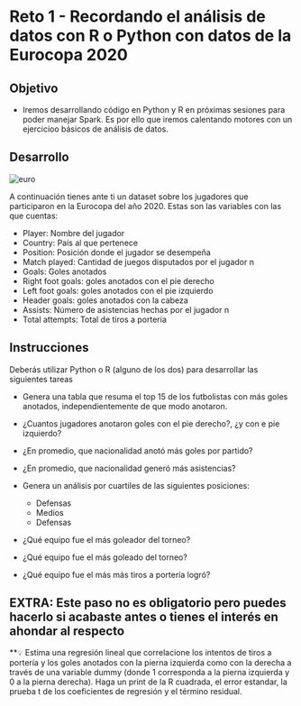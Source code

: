 # Reto 1 - Recordando el análisis de datos con R o Python con datos de la Eurocopa 2020



## Objetivo

* Iremos desarrollando código en Python y R en próximas sesiones para poder manejar Spark. Es por ello que iremos calentando motores con un ejercicioo básicos de análisis de datos.

## Desarrollo

![euro](imgassets/euro.PNG)

A continuación tienes ante ti un dataset sobre los jugadores que participaron en la Eurocopa del año 2020. Estas son las variables con las que cuentas:

- Player: Nombre del jugador
- Country: País al que pertenece
- Position: Posición donde el jugador se desempeña
- Match played: Cantidad de juegos disputados por el jugador n
- Goals: Goles anotados
- Right foot goals: goles anotados con el pie derecho
- Left foot goals: goles anotados con el pie izquierdo
- Header goals: goles anotados con la cabeza
- Assists: Número de asistencias hechas por el jugador n
- Total attempts: Total de tiros a portería

## Instrucciones

Deberás utilizar Python o R (alguno de los dos) para desarrollar las siguientes tareas

- Genera una tabla que resuma el top 15 de los futbolistas con más goles anotados, independientemente de que modo anotaron.

- ¿Cuantos jugadores anotaron goles con el pie derecho?, ¿y con e pie izquierdo?

- ¿En promedio, que nacionalidad anotó más goles por partido?

- ¿En promedio, que nacionalidad generó más asistencias?

- Genera un análisis por cuartiles de las siguientes posiciones:
  - Defensas
  - Medios
  - Defensas

- ¿Qué equipo fue el más goleador del torneo?

- ¿Qué equipo fue el más goleado del torneo?

- ¿Qué equipo fue el más más tiros a portería logró?

## EXTRA: Este paso no es obligatorio pero puedes hacerlo si acabaste antes o tienes el interés en ahondar al respecto

**💡 Estima una regresión lineal que correlacione los intentos de tiros a portería y los goles anotados con la pierna izquierda como con la derecha a través de una variable dummy (donde 1 corresponda a la pierna izquierda y 0 a la pierna derecha). Haga un print de la R cuadrada, el error estandar, la prueba t de los coeficientes de regresión y el término residual.
